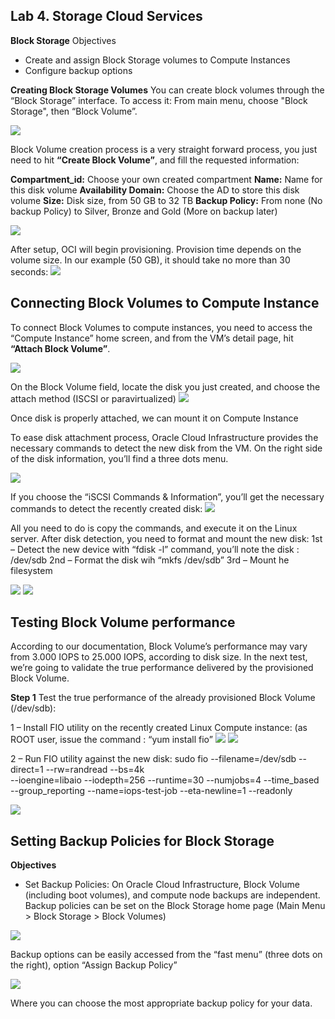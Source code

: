 ## Lab 4. Storage Cloud Services
**Block Storage**
Objectives
- Create and assign Block Storage volumes to Compute Instances
- Configure backup options


**Creating Block Storage Volumes**
You can create block volumes through the “Block Storage” interface. To access it: From main menu, choose "Block Storage", then “Block Volume”.

![](images/cria_block.png)

Block Volume creation process is a very straight forward process, you just need to hit **“Create Block Volume”**, and fill the requested information:

**Compartment_id:** Choose your own created compartment
**Name:** Name for this disk volume
**Availability Domain:** Choose the AD to store this disk volume
**Size:** Disk size, from 50 GB to 32 TB
**Backup Policy:** From none (No backup Policy) to Silver, Bronze and Gold (More on backup later)

![](images/cria_block_02.png)

After setup, OCI will begin provisioning. Provision time depends on the volume size. In our example (50 GB), it should take no more than 30 seconds:
![](images/block_prov.png)

## Connecting Block Volumes to Compute Instance
To connect Block Volumes to compute instances, you need to access the “Compute Instance” home screen, and from the VM’s detail page, hit **“Attach Block Volume”**.


![](images/attach.png)

On the Block Volume field, locate the disk you just created, and choose the attach method (ISCSI or paravirtualized)
![](images/attach_02.png)

Once disk is properly attached, we can mount it on Compute Instance

To ease disk attachment process, Oracle Cloud Infrastructure provides the necessary commands to detect the new disk from the VM. On the right side of the disk information, you’ll find a three dots menu. 

![](images/attach_03.png)

If you choose the “iSCSI Commands & Information”, you’ll get the necessary commands to detect the recently created disk:
![](images/attach_04.png)

All you need to do is copy the commands, and execute it on the Linux server. 
After disk detection, you need to format and mount the new disk:
1st – Detect the new device with “fdisk -l” command, you’ll note the disk : /dev/sdb
2nd – Format the disk wih “mkfs /dev/sdb”
3rd – Mount he filesystem

![](images/attach_05.png)
![](images/attach_06.png)

## Testing Block Volume performance
According to our documentation, Block Volume’s performance may vary from 3.000 IOPS to 25.000 IOPS, according to disk size. In the next test, we’re going to validate the true performance delivered by the provisioned Block Volume.

**Step 1** Test the true performance of the already provisioned Block Volume (/dev/sdb):  

1 – Install FIO utility on the recently created Linux Compute instance: (as ROOT user, issue the command : “yum install fio”
![](images/fio.png)
![](images/fio_02.png)

2 – Run FIO utility against the new disk:
sudo fio --filename=/dev/sdb --direct=1 --rw=randread --bs=4k \
--ioengine=libaio --iodepth=256 --runtime=30 --numjobs=4 --time_based \
--group_reporting --name=iops-test-job --eta-newline=1 --readonly

![](images/fio_03.png)

## Setting Backup Policies for Block Storage

**Objectives**

- Set Backup Policies: On Oracle Cloud Infrastructure, Block Volume (including boot volumes), and compute node backups are independent. Backup policies can be set on the Block Storage home page (Main Menu > Block Storage > Block Volumes) 

![](images/backup.png)

Backup options can be easily accessed from the “fast menu” (three dots on the right), option  “Assign Backup Policy”

![](images/bkp_type.png)

Where you can choose the most appropriate backup policy for your data.

